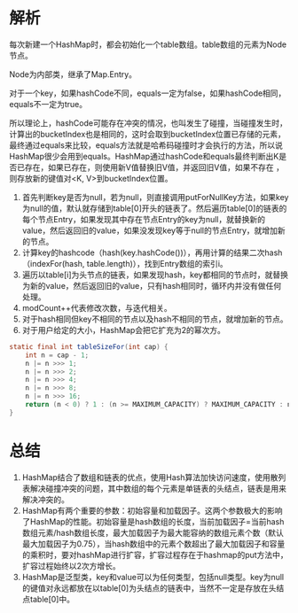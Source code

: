 # 解析

每次新建一个HashMap时，都会初始化一个table数组。table数组的元素为Node节点。

Node为内部类，继承了Map.Entry。

对于一个key，如果hashCode不同，equals一定为false，如果hashCode相同，equals不一定为true。

所以理论上，hashCode可能存在冲突的情况，也叫发生了碰撞，当碰撞发生时，计算出的bucketIndex也是相同的，这时会取到bucketIndex位置已存储的元素，最终通过equals来比较，equals方法就是哈希码碰撞时才会执行的方法，所以说HashMap很少会用到equals。HashMap通过hashCode和equals最终判断出K是否已存在，如果已存在，则使用新V值替换旧V值，并返回旧V值，如果不存在 ，则存放新的键值对<K, V>到bucketIndex位置。

1) 首先判断key是否为null，若为null，则直接调用putForNullKey方法，如果key为null的值，默认就存储到table[0]开头的链表了。然后遍历table[0]的链表的每个节点Entry，如果发现其中存在节点Entry的key为null，就替换新的value，然后返回旧的value，如果没发现key等于null的节点Entry，就增加新的节点。
1) 计算key的hashcode（hash(key.hashCode())），再用计算的结果二次hash（indexFor(hash, table.length)），找到Entry数组的索引i。
1) 遍历以table[i]为头节点的链表，如果发现hash，key都相同的节点时，就替换为新的value，然后返回旧的value，只有hash相同时，循环内并没有做任何处理。
1) modCount++代表修改次数，与迭代相关。
1) 对于hash相同但key不相同的节点以及hash不相同的节点，就增加新的节点。
1) 对于用户给定的大小，HashMap会把它扩充为2的幂次方。

```java
static final int tableSizeFor(int cap) {
    int n = cap - 1;
    n |= n >>> 1;
    n |= n >>> 2;
    n |= n >>> 4;
    n |= n >>> 8;
    n |= n >>> 16;
    return (n < 0) ? 1 : (n >= MAXIMUM_CAPACITY) ? MAXIMUM_CAPACITY : n + 1;
}
```

# 总结

1.   HashMap结合了数组和链表的优点，使用Hash算法加快访问速度，使用散列表解决碰撞冲突的问题，其中数组的每个元素是单链表的头结点，链表是用来解决冲突的。
2.   HashMap有两个重要的参数：初始容量和加载因子。这两个参数极大的影响了HashMap的性能。初始容量是hash数组的长度，当前加载因子=当前hash数组元素/hash数组长度，最大加载因子为最大能容纳的数组元素个数（默认最大加载因子为0.75），当hash数组中的元素个数超出了最大加载因子和容量的乘积时，要对hashMap进行扩容，扩容过程存在于hashmap的put方法中，扩容过程始终以2次方增长。
3.   HashMap是泛型类，key和value可以为任何类型，包括null类型。key为null的键值对永远都放在以table[0]为头结点的链表中，当然不一定是存放在头结点table[0]中。